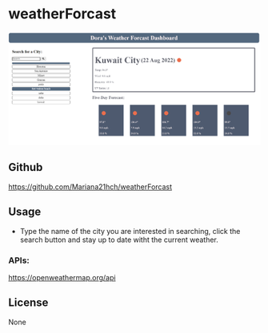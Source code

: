 # weatherForcast
![alt text](./develop/images/screenshot.PNG)


## Github

https://github.com/Mariana21hch/weatherForcast

## Usage

- Type the name of the city you are interested in searching, click the search button and stay up to date witht the current weather. 

### APIs:
https://openweathermap.org/api


## License

None